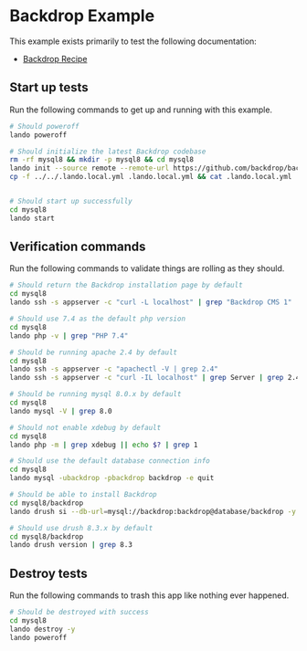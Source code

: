 Backdrop Example
================

This example exists primarily to test the following documentation:

* [Backdrop Recipe](https://docs.devwithlando.io/tutorials/backdrop.html)

Start up tests
--------------

Run the following commands to get up and running with this example.

```bash
# Should poweroff
lando poweroff

# Should initialize the latest Backdrop codebase
rm -rf mysql8 && mkdir -p mysql8 && cd mysql8
lando init --source remote --remote-url https://github.com/backdrop/backdrop/releases/download/1.20.3/backdrop.zip --recipe backdrop --webroot backdrop --name lando-backdrop-mysql8 --option database=mysql:8.0.22
cp -f ../../.lando.local.yml .lando.local.yml && cat .lando.local.yml


# Should start up successfully
cd mysql8
lando start
```

Verification commands
---------------------

Run the following commands to validate things are rolling as they should.

```bash
# Should return the Backdrop installation page by default
cd mysql8
lando ssh -s appserver -c "curl -L localhost" | grep "Backdrop CMS 1"

# Should use 7.4 as the default php version
cd mysql8
lando php -v | grep "PHP 7.4"

# Should be running apache 2.4 by default
cd mysql8
lando ssh -s appserver -c "apachectl -V | grep 2.4"
lando ssh -s appserver -c "curl -IL localhost" | grep Server | grep 2.4

# Should be running mysql 8.0.x by default
cd mysql8
lando mysql -V | grep 8.0

# Should not enable xdebug by default
cd mysql8
lando php -m | grep xdebug || echo $? | grep 1

# Should use the default database connection info
cd mysql8
lando mysql -ubackdrop -pbackdrop backdrop -e quit

# Should be able to install Backdrop
cd mysql8/backdrop
lando drush si --db-url=mysql://backdrop:backdrop@database/backdrop -y

# Should use drush 8.3.x by default
cd mysql8/backdrop
lando drush version | grep 8.3
```

Destroy tests
-------------

Run the following commands to trash this app like nothing ever happened.

```bash
# Should be destroyed with success
cd mysql8
lando destroy -y
lando poweroff
```
